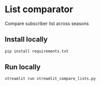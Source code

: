 # List comparator
Compare subscriber list across seasons

## Install locally
```bash
pip install requirements.txt
```

## Run locally
```bash
streamlit run streamlit_compare_lists.py
```